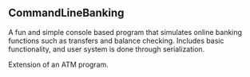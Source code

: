 ## CommandLineBanking

A fun and simple console based program that simulates online banking functions such as transfers and balance checking.
Includes basic functionality, and user system is done through serialization.

Extension of an ATM program. 


